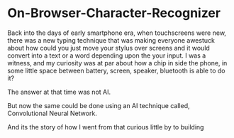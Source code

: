 # On-Browser-Character-Recognizer

Back into the days of early smartphone era, when touchscreens were new, there was a new typing technique that was making everyone awestuck about how could you just move your stylus over screens and it would convert into a text or a word depending upon the your input. I was a witness, and my curiosity was at par about how a chip in side the phone, in some little space between battery, screen, speaker, bluetooth is able to do it? 

The answer at that time was not AI. 

But now the same could be done using an AI technique called, Convolutional Neural Network. 

And its the story of how I went from that curious little by to building 
